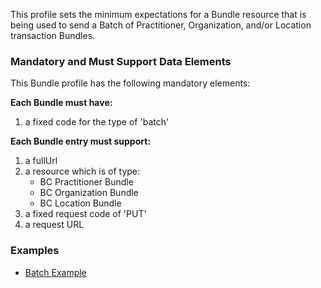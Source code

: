 
This profile sets the minimum expectations for a Bundle resource that is being used to send a Batch of Practitioner, Organization, and/or Location transaction Bundles.  


### Mandatory and Must Support Data Elements

This Bundle profile has the following mandatory elements:

**Each Bundle must have:**

1. a fixed code for the type of 'batch'

**Each Bundle entry must support:**

1.  a fullUrl
2.  a resource which is of type: 
	*  BC Practitioner Bundle
	*  BC Organization Bundle
	*  BC Location Bundle
3.  a fixed request code of 'PUT'
4.  a request URL


### Examples

- [Batch Example](Bundle-Example-Batch-Bundle.html)
